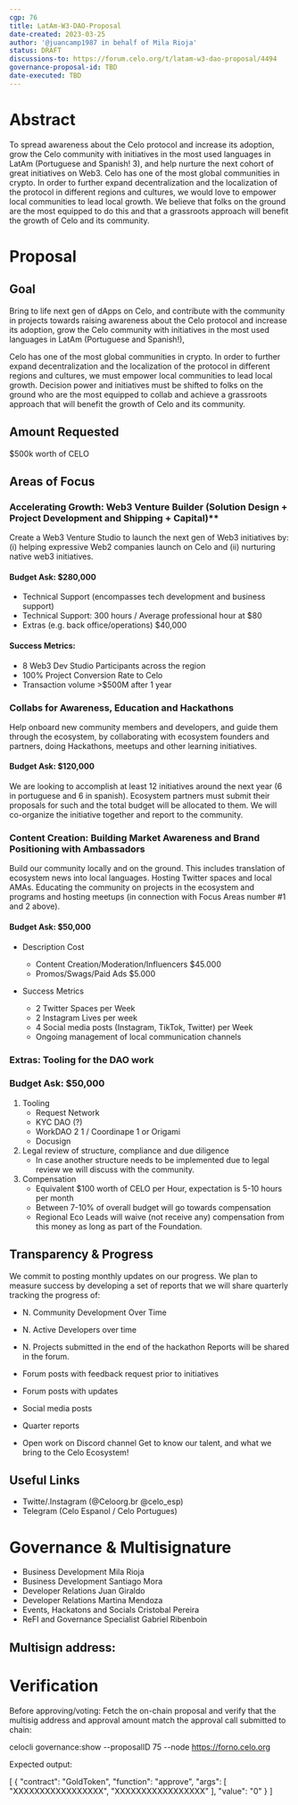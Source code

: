 ```yaml
---
cgp: 76
title: LatAm-W3-DAO-Proposal
date-created: 2023-03-25
author: '@juancamp1987 in behalf of Mila Rioja'
status: DRAFT
discussions-to: https://forum.celo.org/t/latam-w3-dao-proposal/4494
governance-proposal-id: TBD
date-executed: TBD
---
```


# Abstract
To spread awareness about the Celo protocol and increase its adoption, grow the Celo community with initiatives in the most used languages in LatAm (Portuguese and Spanish! 3), and help nurture the next cohort of great initiatives on Web3.
Celo has one of the most global communities in crypto. 
In order to further expand decentralization and the localization of the protocol in different regions and cultures, we would love to empower local communities to lead local growth.
We believe that folks on the ground are the most equipped to do this and that a grassroots approach will benefit the growth of Celo and its community.


# Proposal

## Goal
Bring to life next gen of dApps on Celo, and contribute with the community in projects towards raising awareness about the Celo protocol and increase its adoption, grow the Celo community with initiatives in the most used languages in LatAm (Portuguese and Spanish!),

Celo has one of the most global communities in crypto. In order to further expand decentralization and the localization of the protocol in different regions and cultures, we must empower local communities to lead local growth. Decision power and initiatives must be shifted to folks on the ground who are the most equipped to collab and achieve a grassroots approach that will benefit the growth of Celo and its community.

## Amount Requested
$500k worth of CELO

## Areas of Focus

### Accelerating Growth: Web3 Venture Builder (Solution Design + Project Development and Shipping + Capital)**
Create a Web3 Venture Studio to launch the next gen of Web3 initiatives by: (i) helping expressive Web2 companies launch on Celo and (ii) nurturing native web3 initiatives.

#### Budget Ask: $280,000
- Technical Support (encompasses tech development and business support)
- Technical Support: 300 hours / Average professional hour at $80
- Extras (e.g. back office/operations) $40,000

#### Success Metrics:
- 8 Web3 Dev Studio Participants across the region
- 100% Project Conversion Rate to Celo
- Transaction volume >$500M after 1 year


### Collabs for Awareness, Education and Hackathons
Help onboard new community members and developers, and guide them through the ecosystem, by collaborating with ecosystem founders and partners, doing Hackathons, meetups and other learning initiatives.

#### Budget Ask: $120,000
We are looking to accomplish at least 12 initiatives around the next year (6 in portuguese and 6 in spanish). Ecosystem partners must submit their proposals for such and the total budget will be allocated to them. We will co-organize the initiative together and report to the community.

### Content Creation: Building Market Awareness and Brand Positioning with Ambassadors
Build our community locally and on the ground. This includes translation of ecosystem news into local languages. Hosting Twitter spaces and local AMAs. Educating the community on projects in the ecosystem and programs and hosting meetups (in connection with Focus Areas number #1 and 2 above).

#### Budget Ask: $50,000
- Description	Cost
  - Content Creation/Moderation/Influencers	$45.000
  - Promos/Swags/Paid Ads	$5.000

- Success Metrics
  - 2 Twitter Spaces per Week
  - 2 Instagram Lives per week
  - 4 Social media posts (Instagram, TikTok, Twitter) per Week
  - Ongoing management of local communication channels



### Extras: Tooling for the DAO work

### Budget Ask: $50,000

1. Tooling
   - Request Network
   - KYC DAO (?)
   - WorkDAO 2 1 / Coordinape 1 or Origami
   - Docusign
2. Legal review of structure, compliance and due diligence
   - In case another structure needs to be implemented due to legal review we will discuss with the community.
3. Compensation
   - Equivalent $100 worth of CELO per Hour, expectation is 5-10 hours per month
   - Between 7-10% of overall budget will go towards compensation
   - Regional Eco Leads will waive (not receive any) compensation from this money as long as part of the Foundation.

## Transparency & Progress
We commit to posting monthly updates on our progress. We plan to measure success by developing a set of reports that we will share quarterly tracking the progress of:

- N. Community Development Over Time
- N. Active Developers over time
- N. Projects submitted in the end of the hackathon
Reports will be shared in the forum.


- Forum posts with feedback request prior to initiatives
- Forum posts with updates
- Social media posts
- Quarter reports
- Open work on Discord channel
Get to know our talent, and what we bring to the Celo Ecosystem!


## Useful Links
- Twitte/.Instagram (@Celoorg.br @celo_esp)
- Telegram (Celo Espanol / Celo Portugues)



# Governance & Multisignature
- Business Development                  Mila Rioja
- Business Development                  Santiago Mora
- Developer Relations                   Juan Giraldo 
- Developer Relations                   Martina Mendoza
- Events, Hackatons and Socials         Cristobal Pereira
- ReFI and Governance Specialist        Gabriel Ribenboin 

## Multisign address:      


# Verification

Before approving/voting: Fetch the on-chain proposal and verify that the multisig address and approval amount match the approval call submitted to chain:

celocli governance:show --proposalID 75 --node https://forno.celo.org

Expected output:

[
  {
    "contract": "GoldToken",
    "function": "approve",
    "args": [
      "XXXXXXXXXXXXXXXXX",
      "XXXXXXXXXXXXXXXXX"
    ],
    "value": "0"
  }
]








